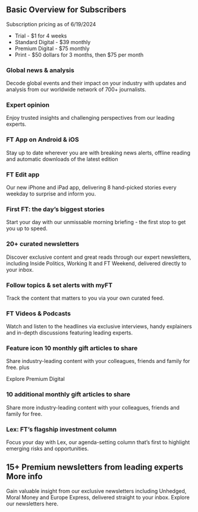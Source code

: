 Basic Overview for Subscribers
--
Subscription pricing as of 6/19/2024

- Trial - $1 for 4 weeks
- Standard Digital - $39 monthly
- Premium Digital - $75 monthly
- Print - $50 dollars for 3 months, then $75 per month

### Global news & analysis 

Decode global events and their impact on your industry with updates and analysis from our worldwide network of 700+ journalists.

### Expert opinion 

Enjoy trusted insights and challenging perspectives from our leading experts.

### FT App on Android & iOS 

Stay up to date wherever you are with breaking news alerts, offline reading and automatic downloads of the latest edition

### FT Edit app 

Our new iPhone and iPad app, delivering 8 hand-picked stories every weekday to surprise and inform you.

### First FT: the day’s biggest stories 

Start your day with our unmissable morning briefing - the first stop to get you up to speed.

### 20+ curated newsletters 

Discover exclusive content and great reads through our expert newsletters, including Inside Politics, Working It and FT Weekend, delivered directly to your inbox.

### Follow topics & set alerts with myFT 

Track the content that matters to you via your own curated feed.

### FT Videos & Podcasts 

Watch and listen to the headlines via exclusive interviews, handy explainers and in-depth discussions featuring leading experts.

### Feature icon 10 monthly gift articles to share 

Share industry-leading content with your colleagues, friends and family for free.
plus

Explore Premium Digital 

### 10 additional monthly gift articles to share 

Share more industry-leading content with your colleagues, friends and family for free.

### Lex: FT’s flagship investment column 

Focus your day with Lex, our agenda-setting column that’s first to highlight emerging risks and opportunities.

## 15+ Premium newsletters from leading experts More info

Gain valuable insight from our exclusive newsletters including Unhedged, Moral Money and Europe Express, delivered straight to your inbox. Explore our newsletters here.


